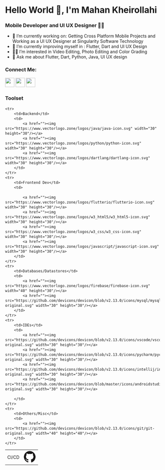 # Hello World 👋, I'm Mahan Kheirollahi

### Mobile Developer and UI UX Designer 📱🎨

- 🔭 I’m currently working on: Getting Cross Platform Mobile Projects and Working as a UI UX Designer at Singularity Software Technology
- 🌱 I’m currently improving myself in : Flutter, Dart and UI UX Design
- 👨‍💻 I’m interested in Video Editing, Photo Editing and Color Grading
- 💬 Ask me about Flutter, Dart, Python, Java, UI UX design
### Connect Me:
<a href="https://www.linkedin.com/in/mahankheirollahi/"><img src="https://www.vectorlogo.zone/logos/linkedin/linkedin-icon.svg" width="30" height="30"/></a>
<a href="http://discordapp.com/users/746703516185395230"><img src="https://www.vectorlogo.zone/logos/discordapp/discordapp-tile.svg" width="30" height="30"/></a>
<a href="https://twitter.com/itsthemahan"><img src="https://www.vectorlogo.zone/logos/twitter/twitter-tile.svg" width="30" height="30"/></a>

### Toolset

<table>
    <tr>
        <td>CI/CD</td>
        <td>
            <a href=""><img src="https://github.com/devicons/devicon/blob/v2.13.0/icons/github/github-original.svg" width="40" height="40"/></a>
        </td>
    
    <tr>
        <td>Backend</td>
        <td>
            <a href=""><img src="https://www.vectorlogo.zone/logos/java/java-icon.svg" width="30" height="30"/></a>
            <a href=""><img src="https://www.vectorlogo.zone/logos/python/python-icon.svg" width="30" height="30"/></a>
            <a href=""><img src="https://www.vectorlogo.zone/logos/dartlang/dartlang-icon.svg" width="30" height="30"/></a>
        </td>
    </tr>
    <tr>
        <td>Frontend Dev</td>
        <td>
          
            <a href=""><img src="https://www.vectorlogo.zone/logos/flutterio/flutterio-icon.svg" width="30" height="30"/></a>
            <a href=""><img src="https://www.vectorlogo.zone/logos/w3_html5/w3_html5-icon.svg" width="30" height="30"/></a>
            <a href=""><img src="https://www.vectorlogo.zone/logos/w3_css/w3_css-icon.svg" width="30" height="30"/></a>
            <a href=""><img src="https://www.vectorlogo.zone/logos/javascript/javascript-icon.svg" width="30" height="30"/></a>
        </td>
    </tr>
    <tr>
        <td>Databases/Datastores</td>
        <td>
            <a href=""><img src="https://www.vectorlogo.zone/logos/firebase/firebase-icon.svg" width="40" height="30"/></a>
            <a href=""><img src="https://github.com/devicons/devicon/blob/v2.13.0/icons/mysql/mysql-original.svg" width="30" height="30"/></a>
        </td>
    </tr>
    <tr>
        <td>IDEs</td>
        <td>
            <a href=""><img src="https://github.com/devicons/devicon/blob/v2.13.0/icons/vscode/vscode-original.svg" width="30" height="30"/></a>
            <a href=""><img src="https://github.com/devicons/devicon/blob/v2.13.0/icons/pycharm/pycharm-original.svg" width="30" height="30"/></a>
            <a href=""><img src="https://github.com/devicons/devicon/blob/v2.13.0/icons/intellij/intellij-original.svg" width="30" height="30"/></a>
            <a href=""><img src="https://github.com/devicons/devicon/blob/master/icons/androidstudio/androidstudio-original.svg" width="30" height="30"/></a>
            
        </td>
    </tr>
    <tr>
        <td>Others/Misc</td>
        <td>
            <a href=""><img src="https://github.com/devicons/devicon/blob/v2.13.0/icons/git/git-original.svg" width="40" height="40"/></a>
        </td>
    </tr>
</table>
